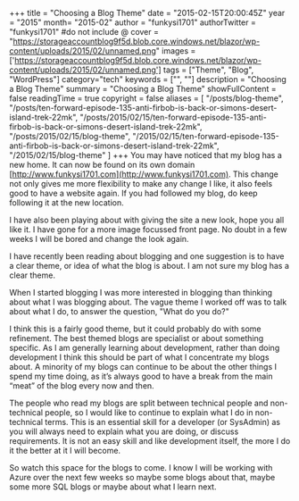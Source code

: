 +++
title = "Choosing a Blog Theme"
date = "2015-02-15T20:00:45Z"
year = "2015"
month= "2015-02"
author = "funkysi1701"
authorTwitter = "funkysi1701" #do not include @
cover = "https://storageaccountblog9f5d.blob.core.windows.net/blazor/wp-content/uploads/2015/02/unnamed.png"
images =['https://storageaccountblog9f5d.blob.core.windows.net/blazor/wp-content/uploads/2015/02/unnamed.png']
tags = ["Theme", "Blog", "WordPress"]
category="tech"
keywords = ["", ""]
description =  "Choosing a Blog Theme"
summary = "Choosing a Blog Theme"
showFullContent = false
readingTime = true
copyright = false
aliases = [
    "/posts/blog-theme",
    "/posts/ten-forward-episode-135-anti-firbob-is-back-or-simons-desert-island-trek-22mk",
    "/posts/2015/02/15/ten-forward-episode-135-anti-firbob-is-back-or-simons-desert-island-trek-22mk",
    "/posts/2015/02/15/blog-theme",
    "/2015/02/15/ten-forward-episode-135-anti-firbob-is-back-or-simons-desert-island-trek-22mk",
    "/2015/02/15/blog-theme"
]
+++
You may have noticed that my blog has a new home. It can now be found on its own domain [http://www.funkysi1701.com](http://www.funkysi1701.com). This change not only gives me more flexibility to make any change I like, it also feels good to have a website again. If you had followed my blog, do keep following it at the new location.

I have also been playing about with giving the site a new look, hope you all like it. I have gone for a more image focussed front page. No doubt in a few weeks I will be bored and change the look again.

I have recently been reading about blogging and one suggestion is to have a clear theme, or idea of what the blog is about. I am not sure my blog has a clear theme.

When I started blogging I was more interested in blogging than thinking about what I was blogging about. The vague theme I worked off was to talk about what I do, to answer the question, "What do you do?"

I think this is a fairly good theme, but it could probably do with some refinement. The best themed blogs are specialist or about something specific. As I am generally learning about development, rather than doing development I think this should be part of what I concentrate my blogs about. A minority of my blogs can continue to be about the other things I spend my time doing, as it’s always good to have a break from the main “meat” of the blog every now and then.

The people who read my blogs are split between technical people and non-technical people, so I would like to continue to explain what I do in non-technical terms. This is an essential skill for a developer (or SysAdmin) as you will always need to explain what you are doing, or discuss requirements. It is not an easy skill and like development itself, the more I do it the better at it I will become.

So watch this space for the blogs to come. I know I will be working with Azure over the next few weeks so maybe some blogs about that, maybe some more SQL blogs or maybe about what I learn next.